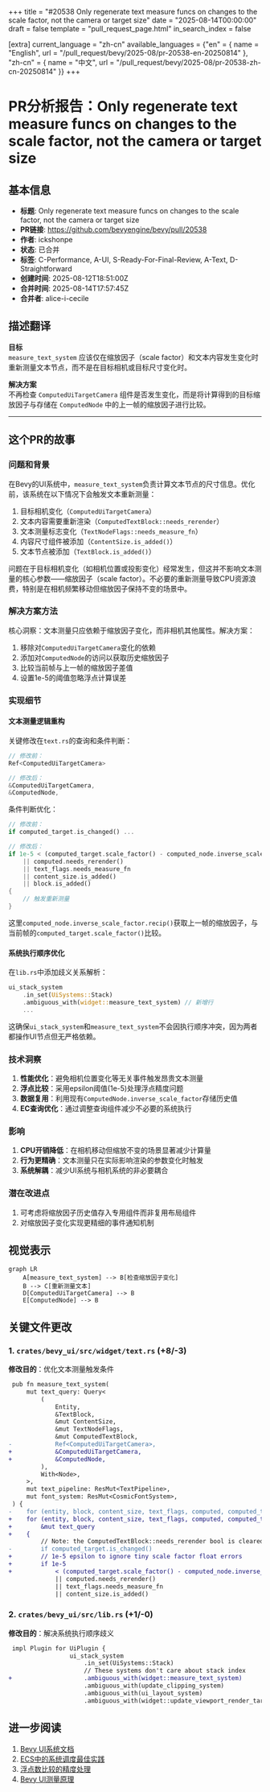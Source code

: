 +++
title = "#20538 Only regenerate text measure funcs on changes to the scale factor, not the camera or target size"
date = "2025-08-14T00:00:00"
draft = false
template = "pull_request_page.html"
in_search_index = false

[extra]
current_language = "zh-cn"
available_languages = {"en" = { name = "English", url = "/pull_request/bevy/2025-08/pr-20538-en-20250814" }, "zh-cn" = { name = "中文", url = "/pull_request/bevy/2025-08/pr-20538-zh-cn-20250814" }}
+++

# PR分析报告：Only regenerate text measure funcs on changes to the scale factor, not the camera or target size

## 基本信息
- **标题**: Only regenerate text measure funcs on changes to the scale factor, not the camera or target size
- **PR链接**: https://github.com/bevyengine/bevy/pull/20538
- **作者**: ickshonpe
- **状态**: 已合并
- **标签**: C-Performance, A-UI, S-Ready-For-Final-Review, A-Text, D-Straightforward
- **创建时间**: 2025-08-12T18:51:00Z
- **合并时间**: 2025-08-14T17:57:45Z
- **合并者**: alice-i-cecile

## 描述翻译
**目标**  
`measure_text_system` 应该仅在缩放因子（scale factor）和文本内容发生变化时重新测量文本节点，而不是在目标相机或目标尺寸变化时。

**解决方案**  
不再检查 `ComputedUiTargetCamera` 组件是否发生变化，而是将计算得到的目标缩放因子与存储在 `ComputedNode` 中的上一帧的缩放因子进行比较。

---

## 这个PR的故事

### 问题和背景
在Bevy的UI系统中，`measure_text_system`负责计算文本节点的尺寸信息。优化前，该系统在以下情况下会触发文本重新测量：
1. 目标相机变化（`ComputedUiTargetCamera`）
2. 文本内容需要重新渲染（`ComputedTextBlock::needs_rerender`）
3. 文本测量标志变化（`TextNodeFlags::needs_measure_fn`）
4. 内容尺寸组件被添加（`ContentSize.is_added()`）
5. 文本节点被添加（`TextBlock.is_added()`）

问题在于目标相机变化（如相机位置或投影变化）经常发生，但这并不影响文本测量的核心参数——缩放因子（scale factor）。不必要的重新测量导致CPU资源浪费，特别是在相机频繁移动但缩放因子保持不变的场景中。

### 解决方案方法
核心洞察：文本测量只应依赖于缩放因子变化，而非相机其他属性。解决方案：
1. 移除对`ComputedUiTargetCamera`变化的依赖
2. 添加对`ComputedNode`的访问以获取历史缩放因子
3. 比较当前帧与上一帧的缩放因子差值
4. 设置1e-5的阈值忽略浮点计算误差

### 实现细节
#### 文本测量逻辑重构
关键修改在`text.rs`的查询和条件判断：
```rust
// 修改前：
Ref<ComputedUiTargetCamera>

// 修改后：
&ComputedUiTargetCamera,
&ComputedNode,
```

条件判断优化：
```rust
// 修改前：
if computed_target.is_changed() ...

// 修改后：
if 1e-5 < (computed_target.scale_factor() - computed_node.inverse_scale_factor.recip()).abs()
    || computed.needs_rerender()
    || text_flags.needs_measure_fn
    || content_size.is_added()
    || block.is_added()
{
    // 触发重新测量
}
```
这里`computed_node.inverse_scale_factor.recip()`获取上一帧的缩放因子，与当前帧的`computed_target.scale_factor()`比较。

#### 系统执行顺序优化
在`lib.rs`中添加歧义关系解析：
```rust
ui_stack_system
    .in_set(UiSystems::Stack)
    .ambiguous_with(widget::measure_text_system) // 新增行
    ...
```
这确保`ui_stack_system`和`measure_text_system`不会因执行顺序冲突，因为两者都操作UI节点但无严格依赖。

### 技术洞察
1. **性能优化**：避免相机位置变化等无关事件触发昂贵文本测量
2. **浮点比较**：采用epsilon阈值(1e-5)处理浮点精度问题
3. **数据复用**：利用现有`ComputedNode.inverse_scale_factor`存储历史值
4. **EC查询优化**：通过调整查询组件减少不必要的系统执行

### 影响
1. **CPU开销降低**：在相机移动但缩放不变的场景显著减少计算量
2. **行为更精确**：文本测量只在实际影响渲染的参数变化时触发
3. **系统解耦**：减少UI系统与相机系统的非必要耦合

### 潜在改进点
1. 可考虑将缩放因子历史值存入专用组件而非复用布局组件
2. 对缩放因子变化实现更精细的事件通知机制

## 视觉表示
```mermaid
graph LR
    A[measure_text_system] --> B[检查缩放因子变化]
    B --> C[重新测量文本]
    D[ComputedUiTargetCamera] --> B
    E[ComputedNode] --> B
```

## 关键文件更改

### 1. `crates/bevy_ui/src/widget/text.rs` (+8/-3)
**修改目的**：优化文本测量触发条件

```diff
 pub fn measure_text_system(
     mut text_query: Query<
         (
             Entity,
             &TextBlock,
             &mut ContentSize,
             &mut TextNodeFlags,
             &mut ComputedTextBlock,
-            Ref<ComputedUiTargetCamera>,
+            &ComputedUiTargetCamera,
+            &ComputedNode,
         ),
         With<Node>,
     >,
     mut text_pipeline: ResMut<TextPipeline>,
     mut font_system: ResMut<CosmicFontSystem>,
 ) {
-    for (entity, block, content_size, text_flags, computed, computed_target) in &mut text_query {
+    for (entity, block, content_size, text_flags, computed, computed_target, computed_node) in
+        &mut text_query
+    {
         // Note: the ComputedTextBlock::needs_rerender bool is cleared in create_text_measure().
-        if computed_target.is_changed()
+        // 1e-5 epsilon to ignore tiny scale factor float errors
+        if 1e-5
+            < (computed_target.scale_factor() - computed_node.inverse_scale_factor.recip()).abs()
             || computed.needs_rerender()
             || text_flags.needs_measure_fn
             || content_size.is_added()
```

### 2. `crates/bevy_ui/src/lib.rs` (+1/-0)
**修改目的**：解决系统执行顺序歧义

```diff
 impl Plugin for UiPlugin {
                 ui_stack_system
                     .in_set(UiSystems::Stack)
                     // These systems don't care about stack index
+                    .ambiguous_with(widget::measure_text_system)
                     .ambiguous_with(update_clipping_system)
                     .ambiguous_with(ui_layout_system)
                     .ambiguous_with(widget::update_viewport_render_target_size)
```

## 进一步阅读
1. [Bevy UI系统文档](https://docs.rs/bevy_ui/latest/bevy_ui/)
2. [ECS中的系统调度最佳实践](https://bevy-cheatbook.github.io/programming/systems.html)
3. [浮点数比较的精度处理](https://floating-point-gui.de/errors/comparison/)
4. [Bevy UI测量原理](https://github.com/bevyengine/bevy/blob/main/crates/bevy_ui/src/measure.rs)